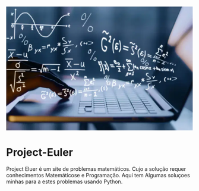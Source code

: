![alt text](https://github.com/NathanMuniz/Project-Euler/blob/main/img/mat.png)


# Project-Euler
 Project Eluer é um site de problemas matemáticos. Cujo a solução requer conhecimentos Matemáticose e Programação. Aqui tem Algumas soluçoes minhas para a estes problemas usando Python.

